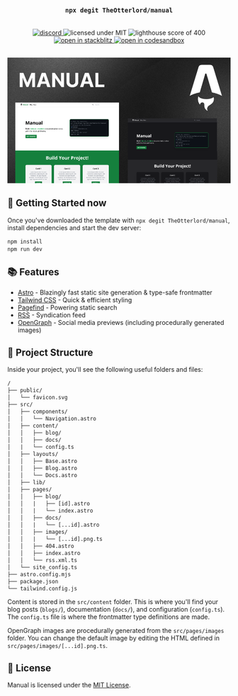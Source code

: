 <h3 align=center>
  <code>npx degit TheOtterlord/manual</code>
</h3>

<br/>

<div align=center>
  <a href="https://dsc.gg/otterlord">
    <img src="https://img.shields.io/discord/805766973605937173" alt="discord">
  </a>
  <img src="https://img.shields.io/github/license/TheOtterlord/manual" alt="licensed under MIT">
  <img src="https://img.shields.io/badge/lighthouse-400-brightgreen" alt="lighthouse score of 400">
  <a href="https://developer.stackblitz.com/github/TheOtterlord/manual/tree/main">
    <img src="https://img.shields.io/badge/open%20in-stackblitz-blue" alt="open in stackblitz">
  </a>
  <a href="https://codesandbox.io/s/github/TheOtterlord/manual/tree/main">
    <img src="https://img.shields.io/badge/open%20in-codesandbox-ff8" alt="open in codesandbox">
  </a>
</div>

<br/>

![Manual](assets/thumbnail.png)

## 🚀 Getting Started now

Once you've downloaded the template with `npx degit TheOtterlord/manual`, install dependencies and start the dev server:

```bash
npm install
npm run dev
```

## 📚 Features

- [Astro](https://astro.build) - Blazingly fast static site generation & type-safe frontmatter
- [Tailwind CSS](https://tailwindcss.com) - Quick & efficient styling
- [Pagefind](https://pagefind.app) - Powering static search
- [RSS](https://en.wikipedia.org/wiki/RSS) - Syndication feed
- [OpenGraph](https://ogp.me) - Social media previews (including procedurally generated images)

## 📁 Project Structure

Inside your project, you'll see the following useful folders and files:

```
/
├── public/
│   └── favicon.svg
├── src/
│   ├── components/
│   │   └── Navigation.astro
│   ├── content/
│   │   ├── blog/
│   │   ├── docs/
│   |   └── config.ts
│   ├── layouts/
│   │   ├── Base.astro
│   │   ├── Blog.astro
│   │   └── Docs.astro
│   ├── lib/
│   ├── pages/
│   │   ├── blog/
│   │   |   ├── [id].astro
│   │   |   └── index.astro
│   │   ├── docs/
│   │   |   └── [...id].astro
│   │   ├── images/
│   │   |   └── [...id].png.ts
│   │   ├── 404.astro
│   │   ├── index.astro
│   │   └── rss.xml.ts
│   └── site_config.ts
├── astro.config.mjs
├── package.json
└── tailwind.config.js
```

Content is stored in the `src/content` folder. This is where you'll find your blog posts (`blogs/`), documentation (`docs/`), and configuration (`config.ts`). The `config.ts` file is where the frontmatter type definitions are made.

OpenGraph images are procedurally generated from the `src/pages/images` folder. You can change the default image by editing the HTML defined in `src/pages/images/[...id].png.ts`.

## 📝 License

Manual is licensed under the [MIT License](LICENSE).

